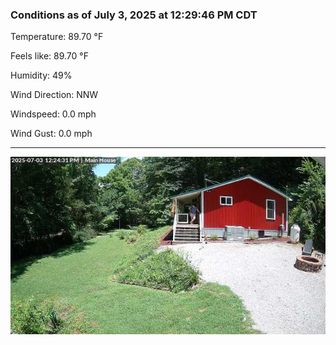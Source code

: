 ### Conditions as of July 3, 2025 at 12:29:46 PM CDT 

Temperature: 89.70 &deg;F

Feels like: 89.70 &deg;F

Humidity: 49%

Wind Direction: NNW

Windspeed: 0.0 mph

Wind Gust: 0.0 mph

---

<img src="./images/latest.jpeg"/>

